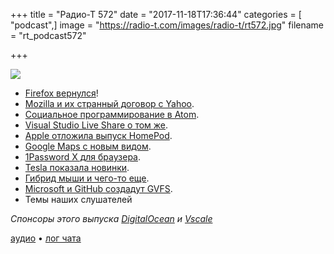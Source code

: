 +++
title = "Радио-Т 572"
date = "2017-11-18T17:36:44"
categories = [ "podcast",]
image = "https://radio-t.com/images/radio-t/rt572.jpg"
filename = "rt_podcast572"

+++

![](https://radio-t.com/images/radio-t/rt572.jpg)

- [Firefox вернулся](http://mashable.com/2017/11/14/firefox-quantum-release/)!
- [Mozilla и их странный договор с Yahoo](https://techcrunch.com/2017/11/14/mozilla-terminates-its-deal-with-yahoo-and-makes-google-the-default-in-firefox-again/).
- [Социальное программирование в Atom](http://blog.atom.io/2017/11/15/code-together-in-real-time-with-teletype-for-atom.html).
- [Visual Studio Live Share о том же](https://code.visualstudio.com/blogs/2017/11/15/live-share).
- [Apple отложила выпуск HomePod](https://techcrunch.com/2017/11/17/apple-pushes-homepod-release-to-early-2018/).
- [Google Maps с новым видом](https://blog.google/products/maps/google-maps-gets-new-look/).
- [1Password X для браузера](https://blog.agilebits.com/2017/11/13/1password-x-a-look-at-the-future-of-1password-in-the-browser/).
- [Tesla показала новинки](https://www.theverge.com/2017/11/17/16655800/tesla-electric-semi-truck-roadster-recap-elon-musk).
- [Гибрид мыши и чего-то еще](http://mashable.com/2017/11/14/wireless-mouse-with-touchpad-gestures/).
- [Microsoft и GitHub создадут GVFS](https://arstechnica.com/gadgets/2017/11/microsoft-and-github-team-up-to-take-git-virtual-file-system-to-macos-linux/).
- Темы наших слушателей

*Спонсоры этого выпуска [DigitalOcean](https://www.digitalocean.com) и [Vscale](http://bit.ly/radio-t_vscale)*

[аудио](https://cdn.radio-t.com/rt_podcast572.mp3) • [лог чата](http://chat.radio-t.com/logs/radio-t-572.html)
<audio src="https://cdn.radio-t.com/rt_podcast572.mp3" preload="none"></audio>
